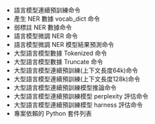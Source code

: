 - 語言模型連續預訓練命令
- 產生 NER 數據 vocab_dict 命令
- 弱標註 NER 數據命令
- 語言模型微調 NER 命令
- 語言模型微調 NER 模型結果預測命令
- 大型語言模型數據 Tokenized 命令
- 大型語言模型數據 Truncate 命令
- 大型語言模型連續預訓練(上下文長度64k)命令
- 大型語言模型連續預訓練(上下文長度128k)命令
- 大型語言模型連續預訓練模型推論命令
- 大型語言模型連續預訓練模型 perplexity 評估命令
- 大型語言模型連續預訓練模型 harness 評估命令
- 專案依賴的 Python 套件列表
